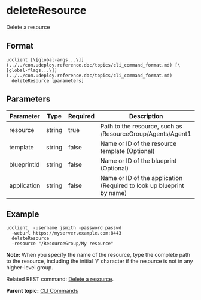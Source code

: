 # deleteResource

Delete a resource

## Format

```
udclient [\[global-args...\]](../../com.udeploy.reference.doc/topics/cli_command_format.md) [\[global-flags...\]](../../com.udeploy.reference.doc/topics/cli_command_format.md)
  deleteResource [parameters]
```

## Parameters

|Parameter|Type|Required|Description|
|---------|----|--------|-----------|
|resource|string|true|Path to the resource, such as /ResourceGroup/Agents/Agent1|
|template|string|false|Name or ID of the resource template \(Optional\)|
|blueprintId|string|false|Name or ID of the blueprint \(Optional\)|
|application|string|false|Name or ID of the application \(Required to look up blueprint by name\)|

## Example

```
udclient  -username jsmith -password passwd 
  -weburl https://myserver.example.com:8443
  deleteResource
  -resource "/ResourceGroup/My resource"
```

**Note:** When you specify the name of the resource, type the complete path to the resource, including the initial '/' character if the resource is not in any higher-level group.

Related REST command: [Delete a resource](rest_cli_resource_deleteresource_delete.md).

**Parent topic:** [CLI Commands](../../com.udeploy.reference.doc/topics/cli_commands.md)

